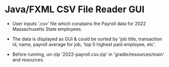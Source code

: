 # Java/FXML CSV File Reader GUI

- User inputs '.csv' file which conatains the Payroll data for 2022 Massachusetts State employees.
- The data is displayed as GUI & could be sorted by 'job title, transaction id, name, payroll average for job, 'top 5 highest paid employee, etc'.


- Before running, un-zip '2022-payroll.csv.zip' in 'gradle/resources/main' and resources.

<Upon Running>


